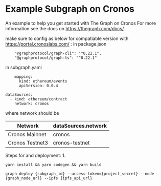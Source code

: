 # Example Subgraph on Cronos

An example to help you get started with The Graph on Cronos
For more information see the docs on https://thegraph.com/docs/.

make sure to config as below for compatiable version with https://portal.cronoslabs.com/ :
in package.json
```
    "@graphprotocol/graph-cli": "^0.22.1",
    "@graphprotocol/graph-ts": "^0.22.1"
```
in subgraph.yaml
```
    mapping:
      kind: ethereum/events
      apiVersion: 0.0.4
```
```
dataSources:
  - kind: ethereum/contract
    network: cronos
```
where network should be

| Network  | dataSources.network |
| --------------- | ------------- |
| Cronos Mainnet  | cronos  |
| Cronos Testnet3 | cronos-testnet  |

Steps for and deployment:
1.
```
yarn install && yarn codegen && yarn build
```

```
graph deploy {subgraph_id} -—access-token={project_secret} --node {graph_node_url} --ipfs {ipfs_api_url}
```
